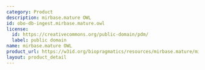```yaml
---
category: Product
description: mirbase.mature OWL
id: obo-db-ingest.mirbase.mature.owl
license:
  id: https://creativecommons.org/public-domain/pdm/
  label: public domain
name: mirbase.mature OWL
product_url: https://w3id.org/biopragmatics/resources/mirbase.mature/mirbase.mature.owl
layout: product_detail
---
```

